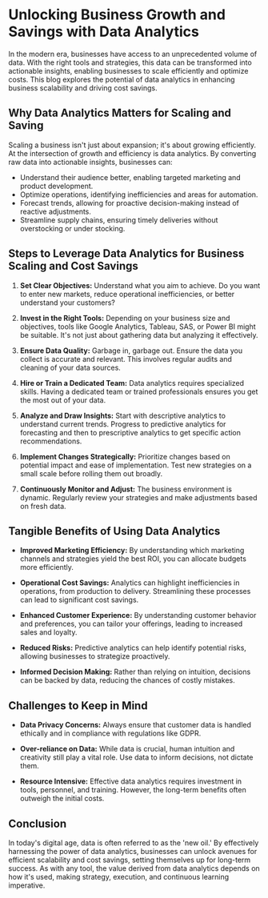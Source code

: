 # Unlocking Business Growth and Savings with Data Analytics

In the modern era, businesses have access to an unprecedented volume of data. With the right tools and strategies, this data can be transformed into actionable insights, enabling businesses to scale efficiently and optimize costs. This blog explores the potential of data analytics in enhancing business scalability and driving cost savings.

## Why Data Analytics Matters for Scaling and Saving

Scaling a business isn't just about expansion; it's about growing efficiently. At the intersection of growth and efficiency is data analytics. By converting raw data into actionable insights, businesses can:

- Understand their audience better, enabling targeted marketing and product development.
- Optimize operations, identifying inefficiencies and areas for automation.
- Forecast trends, allowing for proactive decision-making instead of reactive adjustments.
- Streamline supply chains, ensuring timely deliveries without overstocking or under stocking.

## Steps to Leverage Data Analytics for Business Scaling and Cost Savings

1. **Set Clear Objectives:**
   Understand what you aim to achieve. Do you want to enter new markets, reduce operational inefficiencies, or better understand your customers?

2. **Invest in the Right Tools:**
   Depending on your business size and objectives, tools like Google Analytics, Tableau, SAS, or Power BI might be suitable. It's not just about gathering data but analyzing it effectively.

3. **Ensure Data Quality:**
   Garbage in, garbage out. Ensure the data you collect is accurate and relevant. This involves regular audits and cleaning of your data sources.

4. **Hire or Train a Dedicated Team:**
   Data analytics requires specialized skills. Having a dedicated team or trained professionals ensures you get the most out of your data.

5. **Analyze and Draw Insights:**
   Start with descriptive analytics to understand current trends. Progress to predictive analytics for forecasting and then to prescriptive analytics to get specific action recommendations.

6. **Implement Changes Strategically:**
   Prioritize changes based on potential impact and ease of implementation. Test new strategies on a small scale before rolling them out broadly.

7. **Continuously Monitor and Adjust:**
   The business environment is dynamic. Regularly review your strategies and make adjustments based on fresh data.

## Tangible Benefits of Using Data Analytics

- **Improved Marketing Efficiency:**
  By understanding which marketing channels and strategies yield the best ROI, you can allocate budgets more efficiently.

- **Operational Cost Savings:**
  Analytics can highlight inefficiencies in operations, from production to delivery. Streamlining these processes can lead to significant cost savings.

- **Enhanced Customer Experience:**
  By understanding customer behavior and preferences, you can tailor your offerings, leading to increased sales and loyalty.

- **Reduced Risks:**
  Predictive analytics can help identify potential risks, allowing businesses to strategize proactively.

- **Informed Decision Making:**
  Rather than relying on intuition, decisions can be backed by data, reducing the chances of costly mistakes.

## Challenges to Keep in Mind

- **Data Privacy Concerns:**
  Always ensure that customer data is handled ethically and in compliance with regulations like GDPR.

- **Over-reliance on Data:**
  While data is crucial, human intuition and creativity still play a vital role. Use data to inform decisions, not dictate them.

- **Resource Intensive:**
  Effective data analytics requires investment in tools, personnel, and training. However, the long-term benefits often outweigh the initial costs.

## Conclusion

In today's digital age, data is often referred to as the 'new oil.' By effectively harnessing the power of data analytics, businesses can unlock avenues for efficient scalability and cost savings, setting themselves up for long-term success. As with any tool, the value derived from data analytics depends on how it's used, making strategy, execution, and continuous learning imperative.
